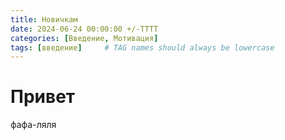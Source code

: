 ```yaml
---
title: Новичкам
date: 2024-06-24 00:00:00 +/-TTTT
categories: [Введение, Мотивация]
tags: [введение]     # TAG names should always be lowercase
---
```


# Привет

фафа-ляля
